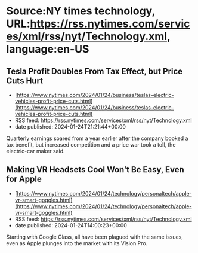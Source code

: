 # Source:NY times technology, URL:https://rss.nytimes.com/services/xml/rss/nyt/Technology.xml, language:en-US

## Tesla Profit Doubles From Tax Effect, but Price Cuts Hurt
 - [https://www.nytimes.com/2024/01/24/business/teslas-electric-vehicles-profit-price-cuts.html](https://www.nytimes.com/2024/01/24/business/teslas-electric-vehicles-profit-price-cuts.html)
 - RSS feed: https://rss.nytimes.com/services/xml/rss/nyt/Technology.xml
 - date published: 2024-01-24T21:21:44+00:00

Quarterly earnings soared from a year earlier after the company booked a tax benefit, but increased competition and a price war took a toll, the electric-car maker said.

## Making VR Headsets Cool Won’t Be Easy, Even for Apple
 - [https://www.nytimes.com/2024/01/24/technology/personaltech/apple-vr-smart-goggles.html](https://www.nytimes.com/2024/01/24/technology/personaltech/apple-vr-smart-goggles.html)
 - RSS feed: https://rss.nytimes.com/services/xml/rss/nyt/Technology.xml
 - date published: 2024-01-24T14:00:23+00:00

Starting with Google Glass, all have been plagued with the same issues, even as Apple plunges into the market with its Vision Pro.

